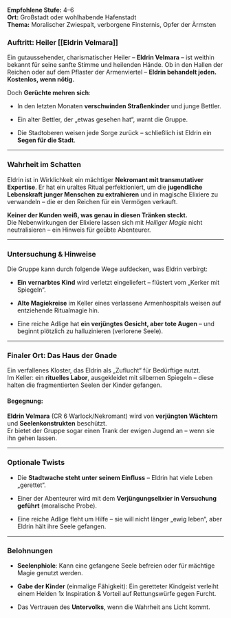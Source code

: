 **Empfohlene Stufe:** 4–6  
**Ort:** Großstadt oder wohlhabende Hafenstadt  
**Thema:** Moralischer Zwiespalt, verborgene Finsternis, Opfer der Ärmsten

### **Auftritt: Heiler [[Eldrin Velmara]]**

Ein gutaussehender, charismatischer Heiler – **Eldrin Velmara** – ist weithin bekannt für seine sanfte Stimme und heilenden Hände. Ob in den Hallen der Reichen oder auf dem Pflaster der Armenviertel – **Eldrin behandelt jeden. Kostenlos, wenn nötig.**

Doch **Gerüchte mehren sich**:

- In den letzten Monaten **verschwinden Straßenkinder** und junge Bettler.
    
- Ein alter Bettler, der „etwas gesehen hat“, warnt die Gruppe.
    
- Die Stadtoberen weisen jede Sorge zurück – schließlich ist Eldrin ein **Segen für die Stadt**.
    

---

### **Wahrheit im Schatten**

Eldrin ist in Wirklichkeit ein mächtiger **Nekromant mit transmutativer Expertise**. Er hat ein uraltes Ritual perfektioniert, um die **jugendliche Lebenskraft junger Menschen zu extrahieren** und in magische Elixiere zu verwandeln – die er den Reichen für ein Vermögen verkauft.

**Keiner der Kunden weiß, was genau in diesen Tränken steckt.**  
Die Nebenwirkungen der Elixiere lassen sich mit _Heiliger Magie_ nicht neutralisieren – ein Hinweis für geübte Abenteurer.

---

### **Untersuchung & Hinweise**

Die Gruppe kann durch folgende Wege aufdecken, was Eldrin verbirgt:

- **Ein vernarbtes Kind** wird verletzt eingeliefert – flüstert vom „Kerker mit Spiegeln“.
    
- **Alte Magiekreise** im Keller eines verlassene Armenhospitals weisen auf entziehende Ritualmagie hin.
    
- Eine reiche Adlige hat **ein verjüngtes Gesicht, aber tote Augen** – und beginnt plötzlich zu halluzinieren (verlorene Seele).
    

---

### **Finaler Ort: Das Haus der Gnade**

Ein verfallenes Kloster, das Eldrin als „Zuflucht“ für Bedürftige nutzt.  
Im Keller: ein **rituelles Labor**, ausgekleidet mit silbernen Spiegeln – diese halten die fragmentierten Seelen der Kinder gefangen.

#### Begegnung:

**Eldrin Velmara** (CR 6 Warlock/Nekromant) wird von **verjüngten Wächtern** und **Seelenkonstrukten** beschützt.  
Er bietet der Gruppe sogar einen Trank der ewigen Jugend an – wenn sie ihn gehen lassen.

---

### **Optionale Twists**

- Die **Stadtwache steht unter seinem Einfluss** – Eldrin hat viele Leben „gerettet“.
    
- Einer der Abenteurer wird mit dem **Verjüngungselixier in Versuchung geführt** (moralische Probe).
    
- Eine reiche Adlige fleht um Hilfe – sie will nicht länger „ewig leben“, aber Eldrin hält ihre Seele gefangen.
    

---

### **Belohnungen**

- **Seelenphiole**: Kann eine gefangene Seele befreien oder für mächtige Magie genutzt werden.
    
- **Gabe der Kinder** (einmalige Fähigkeit): Ein geretteter Kindgeist verleiht einem Helden 1x Inspiration & Vorteil auf Rettungswürfe gegen Furcht.
    
- Das Vertrauen des **Untervolks**, wenn die Wahrheit ans Licht kommt.